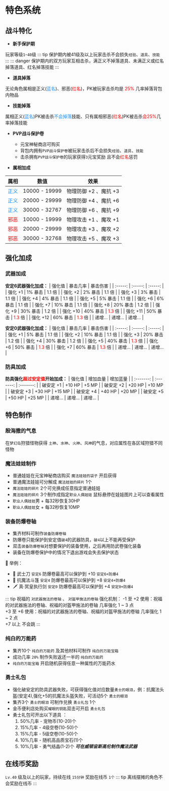 # 特色系统
## 战斗特化

- __新手保护期__

玩家等级`1`-`40`级
::: tip 保护期内被41级及以上玩家击杀不会损失`经验`、`道具`、`技能`
:::
::: danger 保护期内的双方玩家互相击杀，满正义不掉落道具、未满正义或红名掉落道具、红名掉落技能
:::

- __道具掉落__

无论角色属相是正义(<font color=#1E90FF>蓝名</font>)、邪恶(<font color=Red>红名</font>)，PK被玩家击杀均是 <font color=Red>25%</font> 几率掉落背包内物品
- __技能掉落__

属相正义(<font color=#1E90FF>蓝名</font>)PK被击杀<font color=#1E90FF>不会掉落</font>技能、只有属相邪恶(<font color=Red>红名</font>)PK被击杀<font color=Red>会25%</font>几率掉落技能

- __PVP战斗保护卷__

    - 元宝神秘商店可购买
    - 背包内拥有`PVP战斗保护卷`被玩家击杀后不会损失`经验`、`道具`、`技能` 
    - 击杀拥有`PVP战斗保护卷`的玩家获得`3`元宝奖励 且不会<font color=Red>红名</font>惩罚

- __属相加成__

| 属相 | 数值 | 效果 |
| :--: | :--: | :--: |
| <font color=#1E90FF>正义</font> | 10000 - 19999 | 物理防御 +2 、魔抗 +3 |
| <font color=#1E90FF>正义</font> | 20000 - 29999 | 物理防御 +4 、魔抗 +6 |
| <font color=#1E90FF>正义</font> | 30000 - 32767  | 物理防御 +6 、魔抗 +9 |
| <font color=Red>邪恶</font> | 10000 - 19999 | 物理攻击 +1 、魔攻 +1 |
| <font color=Red>邪恶</font> | 20000 - 29999 | 物理攻击 +3 、魔攻 +2 |
| <font color=Red>邪恶</font> | 30000 - 32768  | 物理攻击 +5 、魔攻 +3 |
## 强化加成
### 武器加成

 __安定6武器强化加成：__
| 强化值   | 暴击几率 | 暴击伤害 |
| :-----: | :-----: | :-----: |
| 强化 +1  | 1% 暴击  | 1.1 倍 |
| 强化 +2  | 2% 暴击  | 1.1 倍 |
| 强化 +3  | 3% 暴击  | 1.1 倍 |
| 强化 +4  | 4% 暴击  | 1.1 倍 |
| 强化 +5  | 5% 暴击  | 1.1 倍 |
| 强化 +6  | 6% 暴击  | 1.1 倍 |
| 强化 +7  | 10% 暴击 | 1.1 倍 |
| 强化 +8  | 20% 暴击 | 1.2 倍 |
| 强化 +9  | 30% 暴击 | 1.2 倍 |
| 强化 +10 | 40% 暴击 | <font color=Red>1.3</font> 倍 |
| 强化 +11 | 50% 暴击 | <font color=Red>1.3</font> 倍 |
| 强化 +12 | 60% 暴击 | <font color=Red>1.3</font> 倍 |
| 递增...  | 递增...   | 递增... |

 __安定0武器强化加成：__
| 强化值   | 暴击几率 | 暴击伤害 |
| :-----: | :-----: | :-----: |
| 强化 +1  | 5% 暴击  | 1.1 倍 |
| 强化 +2  | 10% 暴击  | 1.1 倍 |
| 强化 +3  | 20% 暴击  | 1.2 倍 |
| 强化 +4  | 30% 暴击  | 1.2 倍 |
| 强化 +5  | 40% 暴击  | <font color=Red>1.3</font> 倍  |
| 强化 +6  | 50% 暴击  | <font color=Red>1.3</font> 倍  |
| 强化 +7  | 60% 暴击  | <font color=Red>1.3</font> 倍  |
| 递增...  | 递增...   | 递增... |

### 防具加成
__防具强化<font color=Red>超过安定值</font>开始加成：__
| 强化值     | 增加血量 | 增加蓝量 |
| :-------: | :-------: |  :-------: |
| 破安定 +1  | +10 HP  | +5 MP  |
| 破安定 +2  | +20 HP  | +10 MP  |
| 破安定 +3  | +30 HP  | +15 MP  |
| 破安定 +4  | +40 HP  | +20 MP  |
| 破安定 +5  | +50 HP  | +25 MP  |
| 递增...   | 递增...  | 递增... |

## 特色制作
### 殷海撒的气息
在`梦幻岛`狩猎怪物获得 `土神`、`水神`、`火神`、`风神`的气息，对应属性在各区域狩猎不同怪物

### 魔法娃娃制作
- 普通娃娃在元宝神秘商店购买 `魔法娃娃的袋子` 开启获得
- 普通魔法娃娃可分解成 `魔法娃娃的碎片` 1个
- `魔法娃娃的碎片` 2个可兑换成任意指定普通娃娃
- `魔法娃娃的碎片` 3个制作成指定`职业人偶娃娃` 鼠标悬停在娃娃图片上可以查看属性
- `职业人偶娃娃`男 + 每32秒恢复30HP
- `职业人偶娃娃`女 + 每32秒恢复10MP

### 装备防爆卷轴
- 集齐材料可制作`装备防爆卷轴`
- 防爆卷只能保护到安定值`破4`的武器防具，`破4`以上不能再受保护
- 双击`装备防爆卷轴`对想要保护的装备使用，之后再用防武卷强化装备
- 装备在防爆卷保护中的情况下退出游戏会失去保护状态

📖 举例：<br>
- 🔪 武士刀 `安定6` 防爆卷最高可以保护到 +10 `安定6+防爆4` <br>
- 👚 抗魔法斗篷 `安定4` 防爆卷最高可以保护到 +8 `安定4+防爆4`  <br>
- 🗡️ 真·冥皇执行剑 `安定0` 防爆卷最高可以保护到 +4 `安定0+防爆4` <br>


 
::: tip 祝福的 `对武器施法的卷轴` 、 `对盔甲施法的卷轴` 强化机制：
-1 至 +2 使用：祝福的对武器施法的卷轴、祝福的对盔甲施法的卷轴 几率强化 1 ~ 3 点<br>
+3 至 +6 使用：祝福的对武器施法的卷轴、祝福的对盔甲施法的卷轴 几率强化 1 ~ 2 点<br>
+7 以上 不会跳
:::

### 纯白的万能药
- 集齐10个 `纯白的万能药` 及其他材料可制作 `纯白的万能宝箱` 
- 成功几率 `20%` 制作失败返还一半的  `纯白的万能药` 
- `纯白的万能宝箱` 开启随机获得任意一种属性的万能药水

### 勇士礼包
- 强化破安定的防具武器失败，可获得强化值对应数量`勇士的眼泪`，例：抗魔法头盔(安定4),强化+5的抗魔法头盔失败，可活动5个 `勇士的眼泪`
- 集齐3个 `勇士的眼泪` 可制作兑换 `勇士礼包` 1个
- 金币便利店处购买`耀眼的钥匙`双击可开启 `勇士礼包`
- 勇士礼包可开出以下道具 ：
    1. 50%几率 - 宠物币(10-20)个 
    2. 15%几率 - 4级空卷(10-50)个 
    3. 15%几率 - 5级空卷(10-50)个 
    4. 10%几率 - 随机高品质宝石(1)个
    5. 10%几率 - 勇气结晶(1-2)个 ***可在威顿宙斯高伦制作魔法武器*** 

## 在线币奖励
`Lv.40` 级及以上的玩家，持续在线 `15分钟` 奖励在线币 `1个`
::: tip 离线摆摊的角色不会奖励在线币
::: 